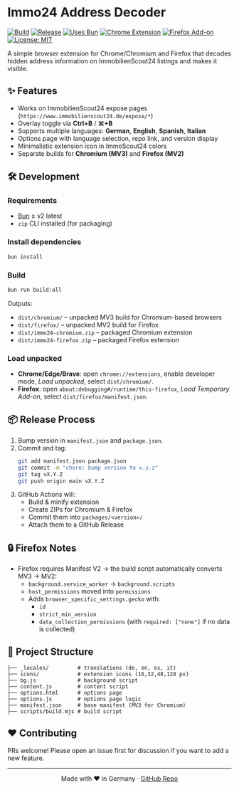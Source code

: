 # Immo24 Address Decoder

[![Build](https://github.com/kidzki/immo24-address-decoder/actions/workflows/build-release.yml/badge.svg?branch=main)](https://github.com/kidzki/immo24-address-decoder/actions/workflows/build-release.yml)
[![Release](https://img.shields.io/github/v/release/kidzki/immo24-address-decoder?display_name=tag&sort=semver)](https://github.com/kidzki/immo24-address-decoder/releases)
[![Uses Bun](https://img.shields.io/badge/Uses-Bun-000000?logo=bun&logoColor=white)](https://bun.sh)
[![Chrome Extension](https://img.shields.io/badge/Chrome-Extension-4285F4?logo=google-chrome&logoColor=white)](https://chrome.google.com/webstore/detail/IMMO24_EXTENSION_ID)
[![Firefox Add-on](https://img.shields.io/badge/Firefox-Add--on-FF7139?logo=firefox-browser&logoColor=white)](https://addons.mozilla.org/firefox/addon/IMMO24_ADDON_SLUG)
[![License: MIT](https://img.shields.io/badge/License-MIT-green.svg)](LICENSE)



A simple browser extension for Chrome/Chromium and Firefox that decodes hidden address information on ImmobilienScout24 listings and makes it visible.

## ✨ Features

- Works on ImmobilienScout24 expose pages (`https://www.immobilienscout24.de/expose/*`)
- Overlay toggle via **Ctrl+B** / **⌘+B**
- Supports multiple languages: **German**, **English**, **Spanish**, **Italian**
- Options page with language selection, repo link, and version display
- Minimalistic extension icon in ImmoScout24 colors
- Separate builds for **Chromium (MV3)** and **Firefox (MV2)**

## 🛠️ Development

### Requirements
- [Bun](https://bun.sh/) ≥ v2 latest  
- `zip` CLI installed (for packaging)

### Install dependencies
```bash
bun install
```

### Build
```bash
bun run build:all
```

Outputs:
- `dist/chromium/` – unpacked MV3 build for Chromium-based browsers
- `dist/firefox/` – unpacked MV2 build for Firefox
- `dist/immo24-chromium.zip` – packaged Chromium extension
- `dist/immo24-firefox.zip` – packaged Firefox extension

### Load unpacked
- **Chrome/Edge/Brave**: open `chrome://extensions`, enable developer mode, *Load unpacked*, select `dist/chromium/`.
- **Firefox**: open `about:debugging#/runtime/this-firefox`, *Load Temporary Add-on*, select `dist/firefox/manifest.json`.

## 📦 Release Process

1. Bump version in `manifest.json` and `package.json`.
2. Commit and tag:
   ```bash
   git add manifest.json package.json
   git commit -m "chore: bump version to x.y.z"
   git tag vX.Y.Z
   git push origin main vX.Y.Z
   ```
3. GitHub Actions will:
   - Build & minify extension
   - Create ZIPs for Chromium & Firefox
   - Commit them into `packages/<version>/`
   - Attach them to a GitHub Release

## 🔒 Firefox Notes

- Firefox requires Manifest V2 → the build script automatically converts MV3 → MV2:
  - `background.service_worker` → `background.scripts`
  - `host_permissions` moved into `permissions`
  - Adds `browser_specific_settings.gecko` with:
    - `id`
    - `strict_min_version`
    - `data_collection_permissions` (with `required: ["none"]` if no data is collected)

## 📂 Project Structure

```
├── _locales/         # translations (de, en, es, it)
├── icons/            # extension icons (16,32,48,128 px)
├── bg.js             # background script
├── content.js        # content script
├── options.html      # options page
├── options.js        # options page logic
├── manifest.json     # base manifest (MV3 for Chromium)
├── scripts/build.mjs # build script
```

## ❤️ Contributing

PRs welcome! Please open an issue first for discussion if you want to add a new feature.

---

<div align="center">
Made with ❤️ in Germany ·  
<a href="https://github.com/kidzki/immo24-address-decoder">GitHub Repo</a>
</div>
